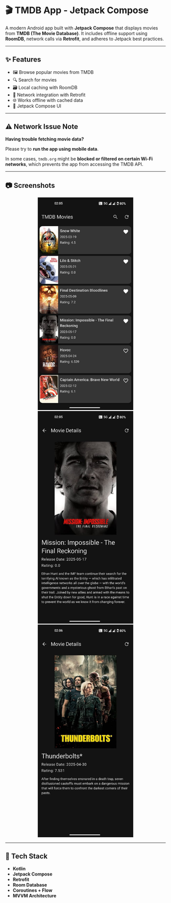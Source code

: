 # 🎬 TMDB App - Jetpack Compose

A modern Android app built with **Jetpack Compose** that displays movies from **TMDB (The Movie Database)**. It includes offline support using **RoomDB**, network calls via **Retrofit**, and adheres to Jetpack best practices.

---

## ✨ Features

- 🖼️ Browse popular movies from TMDB
- 🔍 Search for movies
- 🗃️ Local caching with RoomDB
- 📡 Network integration with Retrofit
- 🌐 Works offline with cached data
- 📱 Jetpack Compose UI

---
## ⚠️ Network Issue Note

**Having trouble fetching movie data?**

Please try to **run the app using mobile data**.

In some cases, `tmdb.org` might be **blocked or filtered on certain Wi-Fi networks**, which prevents the app from accessing the TMDB API.

---

## 📷 Screenshots

<p align="center">
  <img src="img/img1.jpeg" width="300"/>
  <img src="img/img2.jpeg" width="300"/>
  <img src="img/img3.jpeg" width="300"/>

</p>

---

## 🧰 Tech Stack

- **Kotlin**
- **Jetpack Compose**
- **Retrofit**
- **Room Database**
- **Coroutines + Flow**
- **MVVM Architecture**


